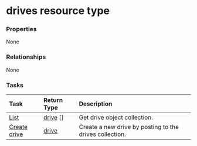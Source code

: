 # drives resource type



### Properties
None

### Relationships
None


### Tasks

| Task		   | Return Type	|Description|
|:---------------|:--------|:----------|
|[List](../api/drive_list.md) | [drive](drive.md) [] |Get drive object collection. |
|[Create drive](../api/drive_post_drives.md) |[drive](drive.md)| Create a new drive by posting to the drives collection.|

<!-- uuid: fbd0fdfc-5554-438b-8967-1d94a443de60
2015-10-16 09:34:46 UTC -->
<!-- {
  "type": "#page.annotation",
  "description": "drives resource",
  "keywords": "",
  "section": "documentation",
  "tocPath": ""
}-->